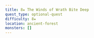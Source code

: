```yaml
---
title: 8★ The Winds of Wrath Bite Deep
quest_type: optional-quest
difficulty: 8★
location: ancient-forest
monsters: []
---
```

